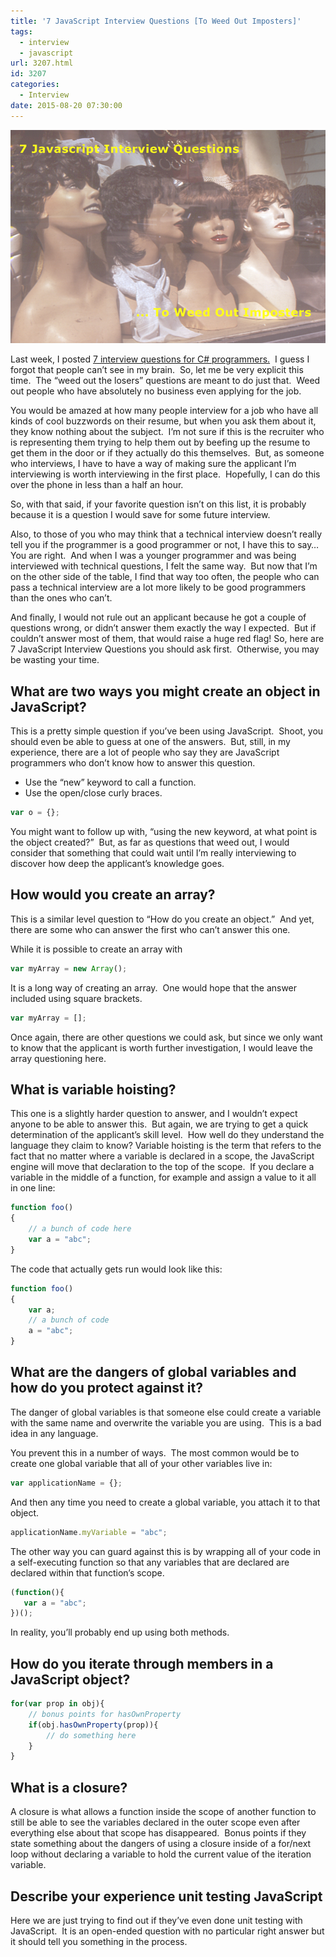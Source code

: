 ```yaml
---
title: '7 JavaScript Interview Questions [To Weed Out Imposters]'
tags:
  - interview
  - javascript
url: 3207.html
id: 3207
categories:
  - Interview
date: 2015-08-20 07:30:00
---
```


![image](/uploads/2015/08/image2.png "image")

Last week, I posted [7 interview questions for C# programmers.](/7-c-interview-questions-that-weed-out-the-losers/)  I guess I forgot that people can’t see in my brain.  So, let me be very explicit this time.  The “weed out the losers” questions are meant to do just that.  Weed out people who have absolutely no business even applying for the job.

You would be amazed at how many people interview for a job who have all kinds of cool buzzwords on their resume, but when you ask them about it, they know nothing about the subject.  I’m not sure if this is the recruiter who is representing them trying to help them out by beefing up the resume to get them in the door or if they actually do this themselves.  But, as someone who interviews, I have to have a way of making sure the applicant I’m interviewing is worth interviewing in the first place.  Hopefully, I can do this over the phone in less than a half an hour.

So, with that said, if your favorite question isn’t on this list, it is probably because it is a question I would save for some future interview.

Also, to those of you who may think that a technical interview doesn’t really tell you if the programmer is a good programmer or not, I have this to say… You are right.  And when I was a younger programmer and was being interviewed with technical questions, I felt the same way.  But now that I’m on the other side of the table, I find that way too often, the people who can pass a technical interview are a lot more likely to be good programmers than the ones who can’t.

And finally, I would not rule out an applicant because he got a couple of questions wrong, or didn’t answer them exactly the way I expected.  But if couldn’t answer most of them, that would raise a huge red flag! So, here are 7 JavaScript Interview Questions you should ask first.  Otherwise, you may be wasting your time.

What are two ways you might create an object in JavaScript?
-----------------------------------------------------------

<!-- more -->

This is a pretty simple question if you’ve been using JavaScript.  Shoot, you should even be able to guess at one of the answers.  But, still, in my experience, there are a lot of people who say they are JavaScript programmers who don’t know how to answer this question.

*   Use the “new” keyword to call a function.
*   Use the open/close curly braces.

``` javascript
var o = {};
```

You might want to follow up with, “using the new keyword, at what point is the object created?”  But, as far as questions that weed out, I would consider that something that could wait until I’m really interviewing to discover how deep the applicant’s knowledge goes.

How would you create an array?
------------------------------

This is a similar level question to “How do you create an object.”  And yet, there are some who can answer the first who can’t answer this one.

While it is possible to create an array with

``` javascript
var myArray = new Array();
```

It is a long way of creating an array.  One would hope that the answer included using square brackets.

``` javascript
var myArray = [];
```

Once again, there are other questions we could ask, but since we only want to know that the applicant is worth further investigation, I would leave the array questioning here.

What is variable hoisting?
--------------------------

This one is a slightly harder question to answer, and I wouldn’t expect anyone to be able to answer this.  But again, we are trying to get a quick determination of the applicant’s skill level.  How well do they understand the language they claim to know? Variable hoisting is the term that refers to the fact that no matter where a variable is declared in a scope, the JavaScript engine will move that declaration to the top of the scope.  If you declare a variable in the middle of a function, for example and assign a value to it all in one line:

``` javascript
function foo()
{
    // a bunch of code here
    var a = "abc";
}
```

The code that actually gets run would look like this:

``` javascript
function foo()
{
    var a;
    // a bunch of code
    a = "abc";
}
```

What are the dangers of global variables and how do you protect against it?
---------------------------------------------------------------------------

The danger of global variables is that someone else could create a variable with the same name and overwrite the variable you are using.  This is a bad idea in any language.

You prevent this in a number of ways.  The most common would be to create one global variable that all of your other variables live in:

``` javascript
var applicationName = {};
```

And then any time you need to create a global variable, you attach it to that object.

``` javascript
applicationName.myVariable = "abc";
```

The other way you can guard against this is by wrapping all of your code in a self-executing function so that any variables that are declared are declared within that function’s scope.

``` javascript
(function(){
   var a = "abc";
})();
```

In reality, you’ll probably end up using both methods.

How do you iterate through members in a JavaScript object?
----------------------------------------------------------

``` javascript
for(var prop in obj){
    // bonus points for hasOwnProperty
    if(obj.hasOwnProperty(prop)){
        // do something here
    }
}
```

What is a closure?
------------------

A closure is what allows a function inside the scope of another function to still be able to see the variables declared in the outer scope even after everything else about that scope has disappeared.  Bonus points if they state something about the dangers of using a closure inside of a for/next loop without declaring a variable to hold the current value of the iteration variable.

Describe your experience unit testing JavaScript
------------------------------------------------

Here we are just trying to find out if they’ve even done unit testing with JavaScript.  It is an open-ended question with no particular right answer but it should tell you something in the process.
